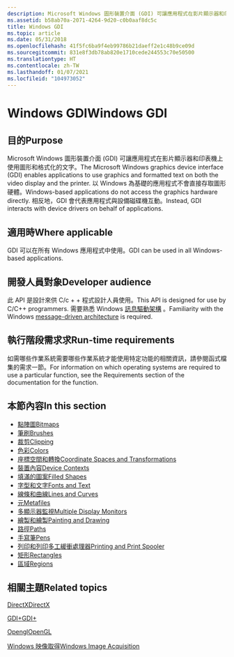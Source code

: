 ```yaml
---
description: Microsoft Windows 圖形裝置介面 (GDI) 可讓應用程式在影片顯示器和印表機上使用圖形和格式化的文字。
ms.assetid: b58ab70a-2071-4264-9d20-c0b0aaf8dc5c
title: Windows GDI
ms.topic: article
ms.date: 05/31/2018
ms.openlocfilehash: 41f5fc6ba9f4eb99786b21daeff2e1c48b9ce09d
ms.sourcegitcommit: 831e8f3db78ab820e1710cede244553c70e50500
ms.translationtype: HT
ms.contentlocale: zh-TW
ms.lasthandoff: 01/07/2021
ms.locfileid: "104973052"
---
```

# <a name="windows-gdi"></a><span data-ttu-id="adf50-103">Windows GDI</span><span class="sxs-lookup"><span data-stu-id="adf50-103">Windows GDI</span></span>

## <a name="purpose"></a><span data-ttu-id="adf50-104">目的</span><span class="sxs-lookup"><span data-stu-id="adf50-104">Purpose</span></span>

<span data-ttu-id="adf50-105">Microsoft Windows 圖形裝置介面 (GDI) 可讓應用程式在影片顯示器和印表機上使用圖形和格式化的文字。</span><span class="sxs-lookup"><span data-stu-id="adf50-105">The Microsoft Windows graphics device interface (GDI) enables applications to use graphics and formatted text on both the video display and the printer.</span></span> <span data-ttu-id="adf50-106">以 Windows 為基礎的應用程式不會直接存取圖形硬體。</span><span class="sxs-lookup"><span data-stu-id="adf50-106">Windows-based applications do not access the graphics hardware directly.</span></span> <span data-ttu-id="adf50-107">相反地，GDI 會代表應用程式與設備磁碟機互動。</span><span class="sxs-lookup"><span data-stu-id="adf50-107">Instead, GDI interacts with device drivers on behalf of applications.</span></span>

## <a name="where-applicable"></a><span data-ttu-id="adf50-108">適用時</span><span class="sxs-lookup"><span data-stu-id="adf50-108">Where applicable</span></span>

<span data-ttu-id="adf50-109">GDI 可以在所有 Windows 應用程式中使用。</span><span class="sxs-lookup"><span data-stu-id="adf50-109">GDI can be used in all Windows-based applications.</span></span>

## <a name="developer-audience"></a><span data-ttu-id="adf50-110">開發人員對象</span><span class="sxs-lookup"><span data-stu-id="adf50-110">Developer audience</span></span>

<span data-ttu-id="adf50-111">此 API 是設計來供 C/c + + 程式設計人員使用。</span><span class="sxs-lookup"><span data-stu-id="adf50-111">This API is designed for use by C/C++ programmers.</span></span> <span data-ttu-id="adf50-112">需要熟悉 Windows [訊息驅動架構](../learnwin32/window-messages.md) 。</span><span class="sxs-lookup"><span data-stu-id="adf50-112">Familiarity with the Windows [message-driven architecture](../learnwin32/window-messages.md) is required.</span></span>

## <a name="run-time-requirements"></a><span data-ttu-id="adf50-113">執行階段需求求</span><span class="sxs-lookup"><span data-stu-id="adf50-113">Run-time requirements</span></span>

<span data-ttu-id="adf50-114">如需哪些作業系統需要哪些作業系統才能使用特定功能的相關資訊，請參閱函式檔集的需求一節。</span><span class="sxs-lookup"><span data-stu-id="adf50-114">For information on which operating systems are required to use a particular function, see the Requirements section of the documentation for the function.</span></span>

## <a name="in-this-section"></a><span data-ttu-id="adf50-115">本節內容</span><span class="sxs-lookup"><span data-stu-id="adf50-115">In this section</span></span>

-   [<span data-ttu-id="adf50-116">點陣圖</span><span class="sxs-lookup"><span data-stu-id="adf50-116">Bitmaps</span></span>](bitmaps.md)
-   [<span data-ttu-id="adf50-117">筆刷</span><span class="sxs-lookup"><span data-stu-id="adf50-117">Brushes</span></span>](brushes.md)
-   [<span data-ttu-id="adf50-118">裁剪</span><span class="sxs-lookup"><span data-stu-id="adf50-118">Clipping</span></span>](clipping.md)
-   [<span data-ttu-id="adf50-119">色彩</span><span class="sxs-lookup"><span data-stu-id="adf50-119">Colors</span></span>](colors.md)
-   [<span data-ttu-id="adf50-120">座標空間和轉換</span><span class="sxs-lookup"><span data-stu-id="adf50-120">Coordinate Spaces and Transformations</span></span>](coordinate-spaces-and-transformations.md)
-   [<span data-ttu-id="adf50-121">裝置內容</span><span class="sxs-lookup"><span data-stu-id="adf50-121">Device Contexts</span></span>](device-contexts.md)
-   [<span data-ttu-id="adf50-122">填滿的圖案</span><span class="sxs-lookup"><span data-stu-id="adf50-122">Filled Shapes</span></span>](filled-shapes.md)
-   [<span data-ttu-id="adf50-123">字型和文字</span><span class="sxs-lookup"><span data-stu-id="adf50-123">Fonts and Text</span></span>](fonts-and-text.md)
-   [<span data-ttu-id="adf50-124">線條和曲線</span><span class="sxs-lookup"><span data-stu-id="adf50-124">Lines and Curves</span></span>](lines-and-curves.md)
-   [<span data-ttu-id="adf50-125">元</span><span class="sxs-lookup"><span data-stu-id="adf50-125">Metafiles</span></span>](metafiles.md)
-   [<span data-ttu-id="adf50-126">多顯示器監視</span><span class="sxs-lookup"><span data-stu-id="adf50-126">Multiple Display Monitors</span></span>](multiple-display-monitors.md)
-   [<span data-ttu-id="adf50-127">繪製和繪製</span><span class="sxs-lookup"><span data-stu-id="adf50-127">Painting and Drawing</span></span>](painting-and-drawing.md)
-   [<span data-ttu-id="adf50-128">路徑</span><span class="sxs-lookup"><span data-stu-id="adf50-128">Paths</span></span>](paths.md)
-   [<span data-ttu-id="adf50-129">手寫筆</span><span class="sxs-lookup"><span data-stu-id="adf50-129">Pens</span></span>](pens.md)
-   <span data-ttu-id="adf50-130">[列印和列印多工緩衝處理器](/previous-versions//dd162860(v=vs.85))</span><span class="sxs-lookup"><span data-stu-id="adf50-130">[Printing and Print Spooler](/previous-versions//dd162860(v=vs.85))</span></span>
-   [<span data-ttu-id="adf50-131">矩形</span><span class="sxs-lookup"><span data-stu-id="adf50-131">Rectangles</span></span>](rectangles.md)
-   [<span data-ttu-id="adf50-132">區域</span><span class="sxs-lookup"><span data-stu-id="adf50-132">Regions</span></span>](regions.md)

## <a name="related-topics"></a><span data-ttu-id="adf50-133">相關主題</span><span class="sxs-lookup"><span data-stu-id="adf50-133">Related topics</span></span>

<dl> <dt>

[<span data-ttu-id="adf50-134">DirectX</span><span class="sxs-lookup"><span data-stu-id="adf50-134">DirectX</span></span>](https://msdn.microsoft.com/library/aa302281.aspx)
</dt> <dt>

[<span data-ttu-id="adf50-135">GDI+</span><span class="sxs-lookup"><span data-stu-id="adf50-135">GDI+</span></span>](../gdiplus/-gdiplus-gdi-start.md)
</dt> <dt>

[<span data-ttu-id="adf50-136">Opengl</span><span class="sxs-lookup"><span data-stu-id="adf50-136">OpenGL</span></span>](../opengl/opengl.md)
</dt> <dt>

[<span data-ttu-id="adf50-137">Windows 映像取得</span><span class="sxs-lookup"><span data-stu-id="adf50-137">Windows Image Acquisition</span></span>](../wia/-wia-startpage.md)
</dt> </dl>

 

 
